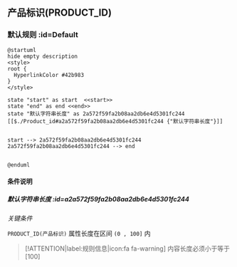 ## 产品标识(PRODUCT_ID) <!-- {docsify-ignore-all} -->

   

### 默认规则 :id=Default

```plantuml
@startuml
hide empty description
<style>
root {
  HyperlinkColor #42b983
}
</style>

state "start" as start  <<start>>
state "end" as end <<end>>
state "默认字符串长度" as 2a572f59fa2b08aa2db6e4d5301fc244 [[$./Product_id#a2a572f59fa2b08aa2db6e4d5301fc244 {"默认字符串长度"}]]


start --> 2a572f59fa2b08aa2db6e4d5301fc244 
2a572f59fa2b08aa2db6e4d5301fc244 --> end 


@enduml
```

#### 条件说明

##### 默认字符串长度 :id=a2a572f59fa2b08aa2db6e4d5301fc244


*关键条件*


`PRODUCT_ID(产品标识)` 属性长度在区间 `(0 , 100]` 内

> [!ATTENTION|label:规则信息|icon:fa fa-warning]
> 内容长度必须小于等于[100]







